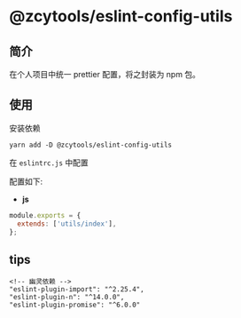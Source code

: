 # @zcytools/eslint-config-utils

## 简介

在个人项目中统一 prettier 配置，将之封装为 npm 包。

## 使用

安装依赖

```shell
yarn add -D @zcytools/eslint-config-utils
```

在 `eslintrc.js` 中配置


配置如下:

- **js**
```js
module.exports = {
  extends: ['utils/index'],
};
```


## tips 

```
<!-- 幽灵依赖 -->
"eslint-plugin-import": "^2.25.4",
"eslint-plugin-n": "^14.0.0",
"eslint-plugin-promise": "^6.0.0"
```